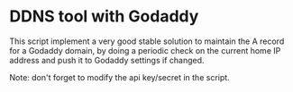 # DDNS tool with Godaddy

This script implement a very good stable solution to maintain the A record for a Godaddy domain, by doing a periodic check on the current home IP address and push it to Godaddy settings if changed.


Note: don't forget to modify the api key/secret in the script.
